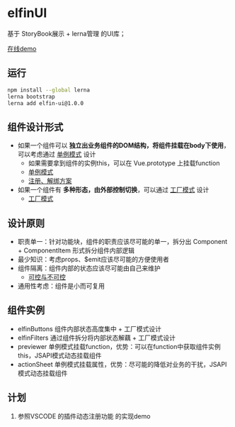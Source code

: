 # elfinUI

基于 StoryBook展示 + lerna管理 的UI库；

[在线demo](https://codesandbox.io/s/elfinui-yndtm)

## 运行
```bash
npm install --global lerna
lerna bootstrap
lerna add elfin-ui@1.0.0
```

## 组件设计形式
- 如果一个组件可以 **独立出业务组件的DOM结构，将组件挂载在body下使用**，可以考虑通过 <u>单例模式</u> 设计
    - 如果需要拿到组件的实例this，可以在 Vue.prototype 上挂载function
    - [单例模式](https://github.com/XyyF/elfinUI/blob/master/summary/singleton-mode.md)
    - [注册、解绑方案](https://github.com/XyyF/elfinUI/blob/master/summary/on-and-off-program.md)
- 如果一个组件有 **多种形态，由外部控制切换**，可以通过 <u>工厂模式</u> 设计
    - [工厂模式](https://github.com/XyyF/elfinUI/blob/master/summary/factory-mode.md)

## 设计原则
- 职责单一：针对功能块，组件的职责应该尽可能的单一，拆分出 Component + ComponentItem 形式拆分组件内部逻辑
- 最少知识：考虑props、$emit应该尽可能的方便使用者
- 组件隔离：组件内部的状态应该尽可能由自己来维护
    - [可控与不可控](https://github.com/XyyF/elfinUI/blob/master/summary/controllable.md)
- 通用性考虑：组件是小而可复用

## 组件实例

- elfinButtons 组件内部状态高度集中 + 工厂模式设计
- elfinFilters 通过组件拆分将内部状态解藕 + 工厂模式设计
- previewer 单例模式挂载function，优势：可以在function中获取组件实例this，JSAPI模式动态挂载组件
- actionSheet 单例模式挂载属性，优势：尽可能的降低对业务的干扰，JSAPI模式动态挂载组件

## 计划

1. 参照VSCODE 的插件动态注册功能 的实现demo

